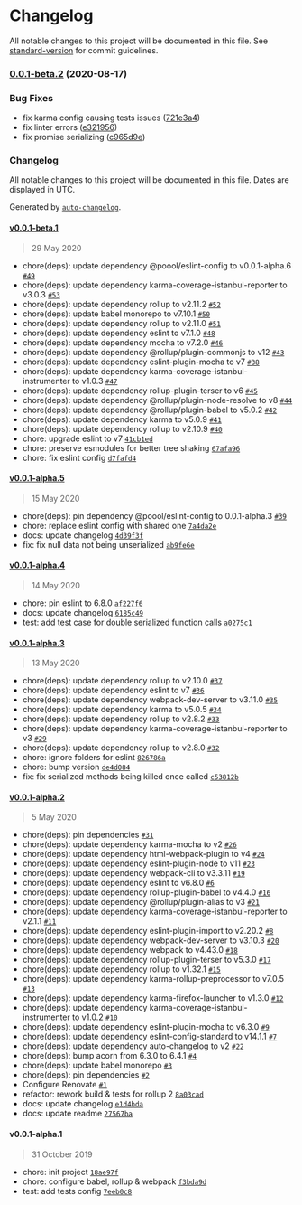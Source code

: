 # Changelog

All notable changes to this project will be documented in this file. See [standard-version](https://github.com/conventional-changelog/standard-version) for commit guidelines.

### [0.0.1-beta.2](https://github.com/p3ol/buddy/compare/v0.0.1-beta.1...v0.0.1-beta.2) (2020-08-17)


### Bug Fixes

* fix karma config causing tests issues ([721e3a4](https://github.com/p3ol/buddy/commit/721e3a4144536a80a23d6966c925ebac6f400a5f))
* fix linter errors ([e321956](https://github.com/p3ol/buddy/commit/e321956df605c280ea609c102de561202c4725df))
* fix promise serializing ([c965d9e](https://github.com/p3ol/buddy/commit/c965d9e7c4e08e0c271680a104635136b72f1a48))

### Changelog

All notable changes to this project will be documented in this file. Dates are displayed in UTC.

Generated by [`auto-changelog`](https://github.com/CookPete/auto-changelog).

#### [v0.0.1-beta.1](https://github.com/p3ol/buddy/compare/v0.0.1-alpha.5...v0.0.1-beta.1)

> 29 May 2020

- chore(deps): update dependency @poool/eslint-config to v0.0.1-alpha.6 [`#49`](https://github.com/p3ol/buddy/pull/49)
- chore(deps): update dependency karma-coverage-istanbul-reporter to v3.0.3 [`#53`](https://github.com/p3ol/buddy/pull/53)
- chore(deps): update dependency rollup to v2.11.2 [`#52`](https://github.com/p3ol/buddy/pull/52)
- chore(deps): update babel monorepo to v7.10.1 [`#50`](https://github.com/p3ol/buddy/pull/50)
- chore(deps): update dependency rollup to v2.11.0 [`#51`](https://github.com/p3ol/buddy/pull/51)
- chore(deps): update dependency eslint to v7.1.0 [`#48`](https://github.com/p3ol/buddy/pull/48)
- chore(deps): update dependency mocha to v7.2.0 [`#46`](https://github.com/p3ol/buddy/pull/46)
- chore(deps): update dependency @rollup/plugin-commonjs to v12 [`#43`](https://github.com/p3ol/buddy/pull/43)
- chore(deps): update dependency eslint-plugin-mocha to v7 [`#38`](https://github.com/p3ol/buddy/pull/38)
- chore(deps): update dependency karma-coverage-istanbul-instrumenter to v1.0.3 [`#47`](https://github.com/p3ol/buddy/pull/47)
- chore(deps): update dependency rollup-plugin-terser to v6 [`#45`](https://github.com/p3ol/buddy/pull/45)
- chore(deps): update dependency @rollup/plugin-node-resolve to v8 [`#44`](https://github.com/p3ol/buddy/pull/44)
- chore(deps): update dependency @rollup/plugin-babel to v5.0.2 [`#42`](https://github.com/p3ol/buddy/pull/42)
- chore(deps): update dependency karma to v5.0.9 [`#41`](https://github.com/p3ol/buddy/pull/41)
- chore(deps): update dependency rollup to v2.10.9 [`#40`](https://github.com/p3ol/buddy/pull/40)
- chore: upgrade eslint to v7 [`41cb1ed`](https://github.com/p3ol/buddy/commit/41cb1edb7109f0da0e2048ea39609903c075ec21)
- chore: preserve esmodules for better tree shaking [`67afa96`](https://github.com/p3ol/buddy/commit/67afa96fa26715db38f046f56fb130d1945c2475)
- chore: fix eslint config [`d7fafd4`](https://github.com/p3ol/buddy/commit/d7fafd42df596f20f0c57cb47641a18e5dbe91b6)

#### [v0.0.1-alpha.5](https://github.com/p3ol/buddy/compare/v0.0.1-alpha.4...v0.0.1-alpha.5)

> 15 May 2020

- chore(deps): pin dependency @poool/eslint-config to 0.0.1-alpha.3 [`#39`](https://github.com/p3ol/buddy/pull/39)
- chore: replace eslint config with shared one [`7a4da2e`](https://github.com/p3ol/buddy/commit/7a4da2ec2e1a0ad54a34c9ee37ff76ca05f40de1)
- docs: update changelog [`4d39f3f`](https://github.com/p3ol/buddy/commit/4d39f3fde1a93f692474371133c96c754c4f2909)
- fix: fix null data not being unserialized [`ab9fe6e`](https://github.com/p3ol/buddy/commit/ab9fe6e8bd7c68cc0a39772f1c8c9e9b79b15eb1)

#### [v0.0.1-alpha.4](https://github.com/p3ol/buddy/compare/v0.0.1-alpha.3...v0.0.1-alpha.4)

> 14 May 2020

- chore: pin eslint to 6.8.0 [`af227f6`](https://github.com/p3ol/buddy/commit/af227f667fe6ba3c257288d38e01536ecf8a6fac)
- docs: update changelog [`6185c49`](https://github.com/p3ol/buddy/commit/6185c49dac21dc144acb20aad27460ffaca8a089)
- test: add test case for double serialized function calls [`a0275c1`](https://github.com/p3ol/buddy/commit/a0275c193707ee2f77e2afe4dca80bf3e05e2245)

#### [v0.0.1-alpha.3](https://github.com/p3ol/buddy/compare/v0.0.1-alpha.2...v0.0.1-alpha.3)

> 13 May 2020

- chore(deps): update dependency rollup to v2.10.0 [`#37`](https://github.com/p3ol/buddy/pull/37)
- chore(deps): update dependency eslint to v7 [`#36`](https://github.com/p3ol/buddy/pull/36)
- chore(deps): update dependency webpack-dev-server to v3.11.0 [`#35`](https://github.com/p3ol/buddy/pull/35)
- chore(deps): update dependency karma to v5.0.5 [`#34`](https://github.com/p3ol/buddy/pull/34)
- chore(deps): update dependency rollup to v2.8.2 [`#33`](https://github.com/p3ol/buddy/pull/33)
- chore(deps): update dependency karma-coverage-istanbul-reporter to v3 [`#29`](https://github.com/p3ol/buddy/pull/29)
- chore(deps): update dependency rollup to v2.8.0 [`#32`](https://github.com/p3ol/buddy/pull/32)
- chore: ignore folders for eslint [`826786a`](https://github.com/p3ol/buddy/commit/826786af1e8490b7729feff4851a76e628ce7d42)
- chore: bump version [`de4d084`](https://github.com/p3ol/buddy/commit/de4d084ffd96a7b96757e8e0899e1c700aa9cc96)
- fix: fix serialized methods being killed once called [`c53812b`](https://github.com/p3ol/buddy/commit/c53812b885f6b847b7d0961f375592798925e3da)

#### [v0.0.1-alpha.2](https://github.com/p3ol/buddy/compare/v0.0.1-alpha.1...v0.0.1-alpha.2)

> 5 May 2020

- chore(deps): pin dependencies [`#31`](https://github.com/p3ol/buddy/pull/31)
- chore(deps): update dependency karma-mocha to v2 [`#26`](https://github.com/p3ol/buddy/pull/26)
- chore(deps): update dependency html-webpack-plugin to v4 [`#24`](https://github.com/p3ol/buddy/pull/24)
- chore(deps): update dependency eslint-plugin-node to v11 [`#23`](https://github.com/p3ol/buddy/pull/23)
- chore(deps): update dependency webpack-cli to v3.3.11 [`#19`](https://github.com/p3ol/buddy/pull/19)
- chore(deps): update dependency eslint to v6.8.0 [`#6`](https://github.com/p3ol/buddy/pull/6)
- chore(deps): update dependency rollup-plugin-babel to v4.4.0 [`#16`](https://github.com/p3ol/buddy/pull/16)
- chore(deps): update dependency @rollup/plugin-alias to v3 [`#21`](https://github.com/p3ol/buddy/pull/21)
- chore(deps): update dependency karma-coverage-istanbul-reporter to v2.1.1 [`#11`](https://github.com/p3ol/buddy/pull/11)
- chore(deps): update dependency eslint-plugin-import to v2.20.2 [`#8`](https://github.com/p3ol/buddy/pull/8)
- chore(deps): update dependency webpack-dev-server to v3.10.3 [`#20`](https://github.com/p3ol/buddy/pull/20)
- chore(deps): update dependency webpack to v4.43.0 [`#18`](https://github.com/p3ol/buddy/pull/18)
- chore(deps): update dependency rollup-plugin-terser to v5.3.0 [`#17`](https://github.com/p3ol/buddy/pull/17)
- chore(deps): update dependency rollup to v1.32.1 [`#15`](https://github.com/p3ol/buddy/pull/15)
- chore(deps): update dependency karma-rollup-preprocessor to v7.0.5 [`#13`](https://github.com/p3ol/buddy/pull/13)
- chore(deps): update dependency karma-firefox-launcher to v1.3.0 [`#12`](https://github.com/p3ol/buddy/pull/12)
- chore(deps): update dependency karma-coverage-istanbul-instrumenter to v1.0.2 [`#10`](https://github.com/p3ol/buddy/pull/10)
- chore(deps): update dependency eslint-plugin-mocha to v6.3.0 [`#9`](https://github.com/p3ol/buddy/pull/9)
- chore(deps): update dependency eslint-config-standard to v14.1.1 [`#7`](https://github.com/p3ol/buddy/pull/7)
- chore(deps): update dependency auto-changelog to v2 [`#22`](https://github.com/p3ol/buddy/pull/22)
- chore(deps): bump acorn from 6.3.0 to 6.4.1 [`#4`](https://github.com/p3ol/buddy/pull/4)
- chore(deps): update babel monorepo [`#3`](https://github.com/p3ol/buddy/pull/3)
- chore(deps): pin dependencies [`#2`](https://github.com/p3ol/buddy/pull/2)
- Configure Renovate [`#1`](https://github.com/p3ol/buddy/pull/1)
- refactor: rework build & tests for rollup 2 [`8a03cad`](https://github.com/p3ol/buddy/commit/8a03caddf02b0a809489b5482ccadb152d6fb84f)
- docs: update changelog [`e1d4bda`](https://github.com/p3ol/buddy/commit/e1d4bdac474e1db5c80805ff608143c322afa0ac)
- docs: update readme [`27567ba`](https://github.com/p3ol/buddy/commit/27567ba7f77b127d1d100f694833155b7d292ece)

#### v0.0.1-alpha.1

> 31 October 2019

- chore: init project [`18ae97f`](https://github.com/p3ol/buddy/commit/18ae97fea3ac6cd94ceac3ad44f85c0086be9852)
- chore: configure babel, rollup & webpack [`f3bda9d`](https://github.com/p3ol/buddy/commit/f3bda9d89b93bac99d7a80e1cc7a5a0bd8118d99)
- test: add tests config [`7eeb0c8`](https://github.com/p3ol/buddy/commit/7eeb0c8ec103e7ecd02837e890c1841e852bd3fa)
